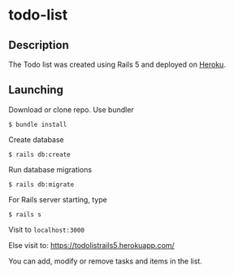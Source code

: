# todo-list

## Description

The Todo list was created using Rails 5 and deployed on [Heroku](https://todolistrails5.herokuapp.com/).

## Launching

Download or clone repo. Use bundler

```
$ bundle install
```

Create database

```
$ rails db:create
```

Run database migrations

```
$ rails db:migrate
```

For Rails server starting, type

```
$ rails s
```

Visit to `localhost:3000`

Else visit to: https://todolistrails5.herokuapp.com/

You can add, modify or remove tasks and items in the list.
